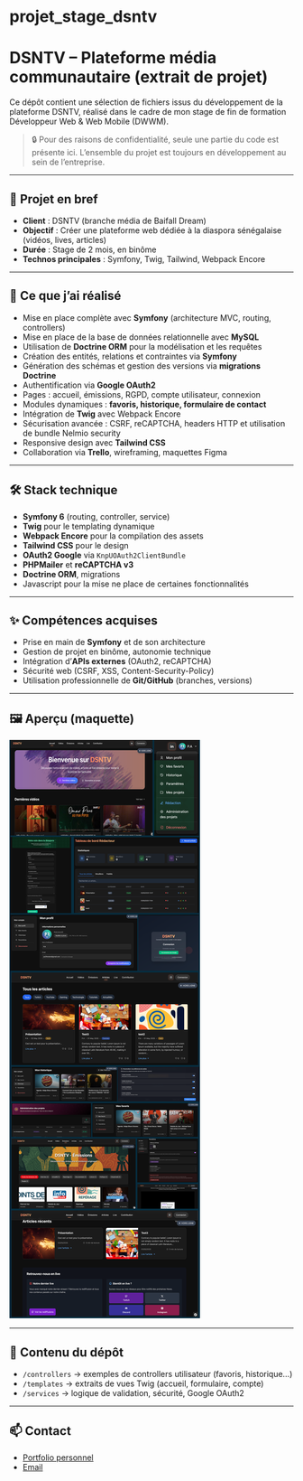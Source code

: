 # projet_stage_dsntv
# DSNTV – Plateforme média communautaire (extrait de projet)

Ce dépôt contient une sélection de fichiers issus du développement de la plateforme DSNTV, réalisé dans le cadre de mon stage de fin de formation Développeur Web & Web Mobile (DWWM).

> 🔒 Pour des raisons de confidentialité, seule une partie du code est présente ici. L’ensemble du projet est toujours en développement au sein de l’entreprise.

---

## 📌 Projet en bref

- **Client** : DSNTV (branche média de Baifall Dream)
- **Objectif** : Créer une plateforme web dédiée à la diaspora sénégalaise (vidéos, lives, articles)
- **Durée** : Stage de 2 mois, en binôme
- **Technos principales** : Symfony, Twig, Tailwind, Webpack Encore

---

## 🧠 Ce que j’ai réalisé

- Mise en place complète avec **Symfony** (architecture MVC, routing, controllers)
- Mise en place de la base de données relationnelle avec **MySQL**
- Utilisation de **Doctrine ORM** pour la modélisation et les requêtes
- Création des entités, relations et contraintes via **Symfony**
- Génération des schémas et gestion des versions via **migrations Doctrine**
- Authentification via **Google OAuth2**
- Pages : accueil, émissions, RGPD, compte utilisateur, connexion
- Modules dynamiques : **favoris, historique, formulaire de contact**
- Intégration de **Twig** avec Webpack Encore
- Sécurisation avancée : CSRF, reCAPTCHA, headers HTTP et utilisation de bundle Nelmio security
- Responsive design avec **Tailwind CSS**
- Collaboration via **Trello**, wireframing, maquettes Figma

---

## 🛠️ Stack technique

- **Symfony 6** (routing, controller, service)
- **Twig** pour le templating dynamique
- **Webpack Encore** pour la compilation des assets
- **Tailwind CSS** pour le design
- **OAuth2 Google** via `KnpUOAuth2ClientBundle`
- **PHPMailer** et **reCAPTCHA v3**
- **Doctrine ORM**, migrations
- Javascript pour la mise ne place de certaines fonctionnalités

---

## ✨ Compétences acquises

- Prise en main de **Symfony** et de son architecture
- Gestion de projet en binôme, autonomie technique
- Intégration d’**APIs externes** (OAuth2, reCAPTCHA)
- Sécurité web (CSRF, XSS, Content-Security-Policy)
- Utilisation professionnelle de **Git/GitHub** (branches, versions)

---

## 🖼️ Aperçu (maquette)

![aperçu DSNTV](./bento_dsntv.png)



---

## 📂 Contenu du dépôt

- `/controllers` → exemples de controllers utilisateur (favoris, historique…)
- `/templates` → extraits de vues Twig (accueil, formulaire, compte)
- `/services` → logique de validation, sécurité, Google OAuth2


---

## 📫 Contact

- [Portfolio personnel](https://paulfenelon.fr)
- [Email](mailto:dev@paulfenelon.fr)
 

